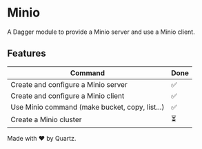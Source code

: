 # Minio

A Dagger module to provide a Minio server and use a Minio client.

## Features

| Command                                        | Done |
|------------------------------------------------|------|
| Create and configure a Minio server            | ✅    |
| Create and configure a Minio client            | ✅    |
| Use Minio command (make bucket, copy, list...) | ✅    |
| Create a Minio cluster                         | ⏳    |

Made with ❤️ by Quartz.
